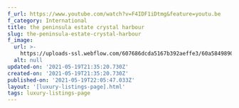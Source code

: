 ```yaml
---
f_url: https://www.youtube.com/watch?v=F4IDF1iDtmg&feature=youtu.be
f_category: International
title: the peninsula estate crystal harbour
slug: the-peninsula-estate-crystal-harbour
f_image:
  url: >-
    https://uploads-ssl.webflow.com/607686dcda5167b392aeffe3/60a5849890dcf1eedc4738ee_02.jpeg
  alt: null
updated-on: '2021-05-19T21:35:20.730Z'
created-on: '2021-05-19T21:35:20.730Z'
published-on: '2021-05-19T22:05:47.033Z'
layout: '[luxury-listings-page].html'
tags: luxury-listings-page
---
```



